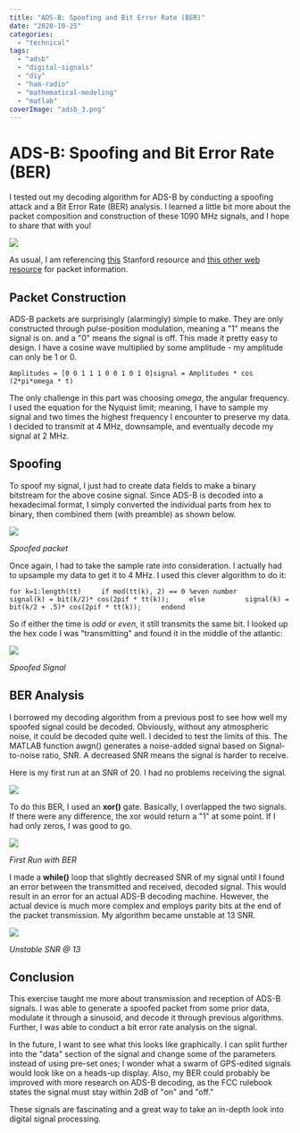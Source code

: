 ```yaml
---
title: "ADS-B: Spoofing and Bit Error Rate (BER)"
date: "2020-10-25"
categories:
  - "technical"
tags:
  - "adsb"
  - "digital-signals"
  - "diy"
  - "ham-radio"
  - "mathematical-modeling"
  - "matlab"
coverImage: "adsb_3.png"
---
```

# ADS-B: Spoofing and Bit Error Rate (BER)

I tested out my decoding algorithm for ADS-B by conducting a spoofing attack and a Bit Error Rate (BER) analysis. I learned a little bit more about the packet composition and construction of these 1090 MHz signals, and I hope to share that with you!

![](https://n2wu.files.wordpress.com/2020/10/adsb_3.png?w=1024)

As usual, I am referencing [this](https://web.stanford.edu/class/ee179/labs/LabFP_ADSB.html) Stanford resource and [this other web resource](https://mode-s.org/decode/adsb/introduction.html) for packet information.

## Packet Construction

ADS-B packets are surprisingly (alarmingly) simple to make. They are only constructed through pulse-position modulation, meaning a "1" means the signal is on. and a "0" means the signal is off. This made it pretty easy to design. I have a cosine wave multiplied by some amplitude - my amplitude can only be 1 or 0.

```
Amplitudes = [0 0 1 1 1 0 0 1 0 1 0]signal = Amplitudes * cos (2*pi*omega * t)
```

The only challenge in this part was choosing _omega_, the angular frequency. I used the equation for the Nyquist limit; meaning, I have to sample my signal and two times the highest frequency I encounter to preserve my data. I decided to transmit at 4 MHz, downsample, and eventually decode my signal at 2 MHz.

## Spoofing

To spoof my signal, I just had to create data fields to make a binary bitstream for the above cosine signal. Since ADS-B is decoded into a hexadecimal format, I simply converted the individual parts from hex to binary, then combined them (with preamble) as shown below.

![](https://n2wu.files.wordpress.com/2020/10/data.png?w=537)

_Spoofed packet_

Once again, I had to take the sample rate into consideration. I actually had to upsample my data to get it to 4 MHz. I used this clever algorithm to do it:

```
for k=1:length(tt)     if mod(tt(k), 2) == 0 %even number          signal(k) = bit(k/2)* cos(2pif * tt(k));     else          signal(k) = bit(k/2 + .5)* cos(2pif * tt(k));     endend
```

So if either the time is _odd_ or _even_, it still transmits the same bit. I looked up the hex code I was "transmitting" and found it in the middle of the atlantic:

![](https://n2wu.files.wordpress.com/2020/10/spoofed_flight.png?w=399)

_Spoofed Signal_

## BER Analysis

I borrowed my decoding algorithm from a previous post to see how well my spoofed signal could be decoded. Obviously, without any atmospheric noise, it could be decoded quite well. I decided to test the limits of this. The MATLAB function awgn() generates a noise-added signal based on Signal-to-noise ratio, SNR. A decreased SNR means the signal is harder to receive.

Here is my first run at an SNR of 20. I had no problems receiving the signal.

![](https://n2wu.files.wordpress.com/2020/10/output_1.png?w=1024)

To do this BER, I used an **xor()** gate. Basically, I overlapped the two signals. If there were any difference, the xor would return a "1" at some point. If I had only zeros, I was good to go.

![](https://n2wu.files.wordpress.com/2020/10/ber.png?w=188)

_First Run with BER_

I made a **while()** loop that slightly decreased SNR of my signal until I found an error between the transmitted and received, decoded signal. This would result in an error for an actual ADS-B decoding machine. However, the actual device is much more complex and employs parity bits at the end of the packet transmission. My algorithm became unstable at 13 SNR.

![](https://n2wu.files.wordpress.com/2020/10/output_2_13snr.png?w=1024)

_Unstable SNR @ 13_

## Conclusion

This exercise taught me more about transmission and reception of ADS-B signals. I was able to generate a spoofed packet from some prior data, modulate it through a sinusoid, and decode it through previous algorithms. Further, I was able to conduct a bit error rate analysis on the signal.

In the future, I want to see what this looks like graphically. I can split further into the "data" section of the signal and change some of the parameters instead of using pre-set ones; I wonder what a swarm of GPS-edited signals would look like on a heads-up display. Also, my BER could probably be improved with more research on ADS-B decoding, as the FCC rulebook states the signal must stay within 2dB of "on" and "off."

These signals are fascinating and a great way to take an in-depth look into digital signal processing.
